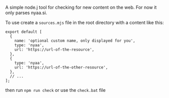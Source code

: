 A simple node.j tool for checking for new content on the web. For now it only parses nyaa.si.

To use create a `sources.mjs` file in the root directory with a content like this:
```
export default [
  {
    name: 'optional custom name, only displayed for you',
    type: 'nyaa',
    url: 'https://url-of-the-resource',
  },
  {
    type: 'nyaa',
    url: 'https://url-of-the-other-resource',
  },
  // ...
];

```

then run `npm run check` or use the `check.bat` file